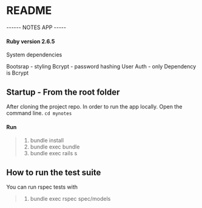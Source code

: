 # README 


------ NOTES APP -----


####  Ruby version 2.6.5

System dependencies

Bootsrap - styling
Bcrypt - password hashing
User Auth - only Dependency is Bcrypt

## Startup - From the root folder
After cloning the project repo.
In order to run the app locally. Open the command line.
`cd mynotes`

#### Run
>1. bundle install
>2. bundle exec bundle
>2. bundle exec rails s

## How to run the test suite

You can run rspec tests with

> 1. bundle exec rspec spec/models
